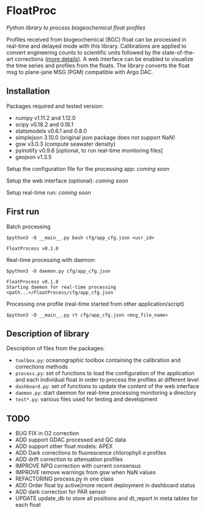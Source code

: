 FloatProc
=========
_Python library to process biogeochemical float profiles_

Profiles received from biogeochemical (BGC) float can be processed in real-time and delayed mode with this library. Calibrations are applied to convert engineering counts to scientific units followed by the state-of-the-art corrections ([more details](ftp://misclab.umeoce.maine.edu/floats/README.html)). A web interface can be enabled to visualize the time series and profiles from the floats. The library converts the float msg to plane-jane MSG (PGM) compatible with Argo DAC.

## Installation
Packages required and tested version:

  - numpy v1.11.2 and 1.12.0
  - scipy v0.18.2 and 0.18.1
  - statsmodels v0.6.1 and 0.8.0
  - simplejson 3.10.0 (original json package does not support NaN)
  - gsw v3.0.3 (compute seawater density)
  - pyinotify v0.9.6 [optional, to run real-time monitoring files]
  - geojson v1.3.5

Setup the configuration file for the processing app:
  *coming soon*

Setup the web interface (optional):
  *coming soon*

Setup real-time run:
  *coming soon*

## First run
Batch processing

    $python3 -O __main__.py bash cfg/app_cfg.json <usr_id>

    FloatProcess v0.1.0

Real-time processing with daemon:

    $python3 -O daemon.py cfg/app_cfg.json

    FloatProcess v0.1.0
    Starting daemon for real-time processing
    <path...>/FloatProcess/cfg/app_cfg.json

Processing one profile (real-time started from other application/script)

    $python3 -O __main__.py rt cfg/app_cfg.json <msg_file_name>


## Description of library
Description of files from the packages:

 - `toolbox.py`: oceanographic toolbox containing the calibration and corrections methods
 - `process.py`: set of functions to load the configuration of the application and each individual float in order to process the profiles at different level
 - `dashboard.py`: set of functions to update the content of the web interface
 - `daemon.py`: start daemon for real-time processing monitoring a directory
 - `test*.py`: various files used for testing and development

## TODO
  - BUG FIX in O2 correction
  - ADD support GDAC processed and QC data
  - ADD support other float models: APEX
  - ADD Dark corrections to fluorescence chlorophyll *a* profiles
  - ADD drift correction to attenuation profiles
  - IMPROVE NPQ correction with current consensus
  - IMPROVE remove warnings from gsw when NaN values
  - REFACTORING process.py in one class
  - ADD Order float by active|more recent deployment in dashboard status
  - ADD dark correction for PAR sensor
  - UPDATE update_db to store all positions and dt_report in meta tables for each float